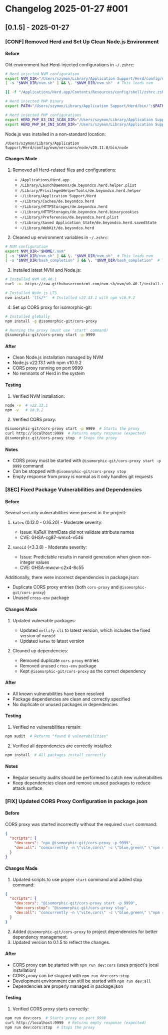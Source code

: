 # Changelog 2025-01-27 #001

## [0.1.5] - 2025-01-27

### [CONF] Removed Herd and Set Up Clean Node.js Environment

#### Before
Old environment had Herd-injected configurations in `~/.zshrc`:
```bash
# Herd injected NVM configuration
export NVM_DIR="/Users/szymon/Library/Application Support/Herd/config/nvm"
[ -s "$NVM_DIR/nvm.sh" ] && \. "$NVM_DIR/nvm.sh"  # This loads nvm

[[ -f "/Applications/Herd.app/Contents/Resources/config/shell/zshrc.zsh" ]] && builtin source "/Applications/Herd.app/Contents/Resources/config/shell/zshrc.zsh"

# Herd injected PHP binary
export PATH="/Users/szymon/Library/Application Support/Herd/bin/":$PATH

# Herd injected PHP configurations
export HERD_PHP_83_INI_SCAN_DIR="/Users/szymon/Library/Application Support/Herd/config/php/83/"
export HERD_PHP_84_INI_SCAN_DIR="/Users/szymon/Library/Application Support/Herd/config/php/84/"
```

Node.js was installed in a non-standard location:
```
/Users/szymon/Library/Application Support/Herd/config/nvm/versions/node/v20.11.0/bin/node
```

#### Changes Made
1. Removed all Herd-related files and configurations:
   - `/Applications/Herd.app`
   - `/Library/LaunchDaemons/de.beyondco.herd.helper.plist`
   - `/Library/PrivilegedHelperTools/de.beyondco.herd.helper`
   - `~/Library/Application Support/Herd`
   - `~/Library/Caches/de.beyondco.herd`
   - `~/Library/HTTPStorages/de.beyondco.herd`
   - `~/Library/HTTPStorages/de.beyondco.herd.binarycookies`
   - `~/Library/Preferences/de.beyondco.herd.plist`
   - `~/Library/Saved Application State/de.beyondco.herd.savedState`
   - `~/Library/WebKit/de.beyondco.herd`

2. Cleaned up environment variables in `~/.zshrc`:
```bash
# NVM configuration
export NVM_DIR="$HOME/.nvm"
[ -s "$NVM_DIR/nvm.sh" ] && \. "$NVM_DIR/nvm.sh"  # This loads nvm
[ -s "$NVM_DIR/bash_completion" ] && \. "$NVM_DIR/bash_completion"  # This loads nvm bash_completion
```

3. Installed latest NVM and Node.js:
```bash
# Installed NVM v0.40.1
curl -o- https://raw.githubusercontent.com/nvm-sh/nvm/v0.40.1/install.sh | bash

# Installed Node.js LTS
nvm install 'lts/*'  # Installed v22.13.1 with npm v10.9.2
```

4. Set up CORS proxy for isomorphic-git:
```bash
# Installed globally
npm install -g @isomorphic-git/cors-proxy

# Running the proxy (must use 'start' command)
@isomorphic-git/cors-proxy start -p 9999
```

#### After
- Clean Node.js installation managed by NVM
- Node.js v22.13.1 with npm v10.9.2
- CORS proxy running on port 9999
- No remnants of Herd in the system

#### Testing
1. Verified NVM installation:
```bash
node -v  # v22.13.1
npm -v   # 10.9.2
```

2. Verified CORS proxy:
```bash
@isomorphic-git/cors-proxy start -p 9999  # Starts the proxy
curl http://localhost:9999  # Returns empty response (expected)
@isomorphic-git/cors-proxy stop  # Stops the proxy
```

#### Notes
- CORS proxy must be started with `@isomorphic-git/cors-proxy start -p 9999` command
- Can be stopped with `@isomorphic-git/cors-proxy stop`
- Empty response from proxy is normal as it only handles git requests

### [SEC] Fixed Package Vulnerabilities and Dependencies

#### Before
Several security vulnerabilities were present in the project:
1. `katex` (0.12.0 - 0.16.20) - Moderate severity:
   - Issue: KaTeX \htmlData did not validate attribute names
   - CVE: GHSA-cg87-wmx4-v546

2. `nanoid` (<3.3.8) - Moderate severity:
   - Issue: Predictable results in nanoid generation when given non-integer values
   - CVE: GHSA-mwcw-c2x4-8c55

Additionally, there were incorrect dependencies in package.json:
- Duplicate CORS proxy entries (both `cors-proxy` and `@isomorphic-git/cors-proxy`)
- Unused `cross-env` package

#### Changes Made
1. Updated vulnerable packages:
   - Updated `netlify-cli` to latest version, which includes the fixed version of `nanoid`
   - Updated `katex` to latest version

2. Cleaned up dependencies:
   - Removed duplicate `cors-proxy` entries
   - Removed unused `cross-env` package
   - Kept `@isomorphic-git/cors-proxy` as the correct dependency

#### After
- All known vulnerabilities have been resolved
- Package dependencies are clean and correctly specified
- No duplicate or unused packages in dependencies

#### Testing
1. Verified no vulnerabilities remain:
```bash
npm audit  # Returns "found 0 vulnerabilities"
```

2. Verified all dependencies are correctly installed:
```bash
npm install  # All packages install correctly
```

#### Notes
- Regular security audits should be performed to catch new vulnerabilities
- Keep dependencies clean and remove unused packages to reduce attack surface

### [FIX] Updated CORS Proxy Configuration in package.json

#### Before
CORS proxy was started incorrectly without the required `start` command:
```json:package.json
{
  "scripts": {
    "dev:cors": "npx @isomorphic-git/cors-proxy -p 9999",
    "dev:all": "concurrently -n \"vite,cors\" -c \"blue,green\" \"npm run dev\" \"npm run dev:cors\""
  }
}
```

#### Changes Made
1. Updated scripts to use proper `start` command and added stop command:
```json:package.json
{
  "scripts": {
    "dev:cors": "@isomorphic-git/cors-proxy start -p 9999",
    "dev:cors:stop": "@isomorphic-git/cors-proxy stop",
    "dev:all": "concurrently -n \"vite,cors\" -c \"blue,green\" \"npm run dev\" \"npm run dev:cors\""
  }
}
```

2. Added `@isomorphic-git/cors-proxy` to project dependencies for better dependency management.
3. Updated version to 0.1.5 to reflect the changes.

#### After
- CORS proxy can be started with `npm run dev:cors` (uses project's local installation)
- CORS proxy can be stopped with `npm run dev:cors:stop`
- Development environment can still be started with `npm run dev:all`
- Dependencies are properly managed in package.json

#### Testing
1. Verified CORS proxy starts correctly:
```bash
npm run dev:cors  # Starts proxy on port 9999
curl http://localhost:9999  # Returns empty response (expected)
npm run dev:cors:stop  # Stops the proxy
